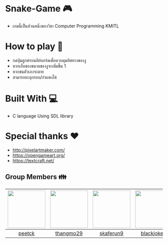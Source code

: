 # Snake-Game :video_game:
* เกมนี้เป็นส่วนหนึ่งของวิชา Computer Programming KMITL
# How to play :game_die:
* กดปุ่มลูกศรบนคีย์บอร์ดเพื่อควบคุมทิศทางของงู
* หากเก็บของขนาดของงูจะเพิ่มขึ้น 1
* หากชนตัวเองจะตาย
* สามารถทะลุกรอบ/กําแพงได้
# Built With :computer:
* C language Using SDL library
# Special thanks :heart:
* http://pixelartmaker.com/
* https://opengameart.org/
* https://textcraft.net/
## Group Members :family:

 |<img src="https://avatars1.githubusercontent.com/u/42176460?s=460&v=4" width="120px" height="120px">|<img src="https://avatars0.githubusercontent.com/u/41448294?s=460&v=4" width="120px" height="120px">|<img src="https://avatars1.githubusercontent.com/u/43022322?s=460&v=4" width="120px" height="120px">|<img src="https://avatars2.githubusercontent.com/u/42561981?s=460&v=4" width="120px" height="120px">|
 |:---:|:---:|:---:|:---:|
|[peetck](https://github.com/peetck)|[thangmo29](https://github.com/thangmo29)|[skaferun9](https://github.com/skaferun9)|[blackjokerr](https://github.com/blackjokerrr)|
